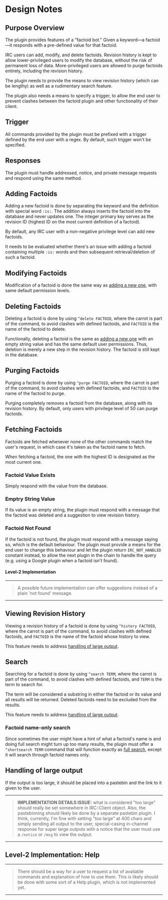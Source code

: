 # Design Notes

## Purpose Overview

The plugin provides features of a "factoid bot." Given a keyword—a factoid—it
responds with a pre-defined value for that factoid.

IRC users can add, modify, and delete factoids. Revision history is kept to
allow lower-privileged users to modify the database, without the risk of
permanent loss of data. More-privileged users are allowed to purge factoids
entirely, including the revision history.

The plugin needs to provide the means to view revision history (which can be
lengthy) as well as a rudimentary search feature.

The plugin also needs a means to specify a trigger, to allow the end user to
prevent clashes between the factoid plugin and other functionality of their
client.

## Trigger

All commands provided by the plugin must be prefixed with a trigger defined
by the end user with a regex. By default, such trigger won't be specified.

## Responses

The plugin must handle addressed, notice, and private message requests and
respond using the same method.

## Adding Factoids

Adding a new factoid is done by separating the keyword and the definition
with special word `:is:`. The addition always inserts the factoid into the
database and never updates one. The integer primary key serves as the revision
ID (highest ID on the most current definition of a factoid).

By default, any IRC user with a non-negative privilege level can add new
factoids.

It needs to be evaluated whether there's an issue
with adding a factoid containing multiple `:is:` words and then subsequent
retrieval/deletion of such a factoid.

## Modifying Factoids

Modification of a factoid is done the same way as
[adding a new one](#adding-factoids), with same default permission levels.

## Deleting Factoids

Deleting a factoid is done by using `^delete FACTOID`, where the carrot
is part of the command, to avoid clashes with defined factoids, and
`FACTOID` is the name of the factoid to delete.

Functionally, deleting a factoid is the same as
[adding a new one](#adding-factoids) with an empty string value and has the same
default user permissions. Thus, deletion is merely a new step in the revision
history. The factoid is still kept in the database.

## Purging Factoids

Purging a factoid is done by using `^purge FACTOID`, where the carrot
is part of the command, to avoid clashes with defined factoids, and
`FACTOID` is the name of the factoid to purge.

Purging completely removes a factoid from the database, along with its
revision history. By default, only users with privilege level of 50 can
purge factoids.

## Fetching Factoids

Factoids are fetched whenever none of the other commands match the user's
request, in which case it's taken as the factoid name to fetch.

When fetching a factoid, the one with the highest ID is designated as the
most current one.

### Factoid Value Exists

Simply respond with the value from the database.

### Emptry String Value

If its value is an empty string, the plugin must respond
with a message that the factoid was deleted and a suggestion to view
revision history.

### Factoid Not Found

If the factoid is not found, the plugin must respond with a message saying so,
which is the default behaviour. The plugin must provide a means for the end
user to change this behaviour and let the plugin return `IRC_NOT_HANDLED`
constant instead, to allow the next plugin in the chain to handle the query
(e.g. using a Google plugin when a factoid isn't found).

#### Level-2 Implementation

---
> A possible future implementation can offer suggestions instead of a plain
'not found' message.

---

## Viewing Revision History

Viewing a revision history of a factoid is done by using
`^history FACTOID`, where the carrot
is part of the command, to avoid clashes with defined factoids, and
`FACTOID` is the name of the factoid whose history to view.

This feature needs to address
[handling of large output](#handling-of-large-output).

## Search

Searching for a factoid is done by using `^search TERM`, where the carrot
is part of the command, to avoid clashes with defined factoids, and
`TERM` is the term to search for.

The term will be considered a substring in either the factoid or its value
and all results will be returned. Deleted factoids need to be excluded from
the results.

This feature needs to address
[handling of large output](#handling-of-large-output).

### Factoid name-only search

Since sometimes the user might have a hint of what a factoid's name is and
doing full search might turn up too many results, the plugin must offer a
`^shortsearch TERM` command that will function exactly as
[full search](#search), except it will search through factoid names only.

## Handling of large output

If the output
is too large, it should be placed into a pastebin and the link to it given
to the user.

---
> **IMPLEMENTATION DETAILS ISSUE:** what is
considered "too large" should really be set somewhere in IRC::Client object.
Also, the pastebinning should likely be done by a separate pastebin plugin. I
think, currently, I'm fine with setting "too large" at 400 chars and simply
sending all output to the user, special-casing in-channel response for super
large outputs with a notice that the user must use a `/notice` or `/msg` to
view the output.

---

## Level-2 Implementation: Help

---
> There should be a way for a user to request a list of available commands
and explanation of how to use them. This is likely should be done with some
sort of a Help plugin, which is not implemented yet.

---
